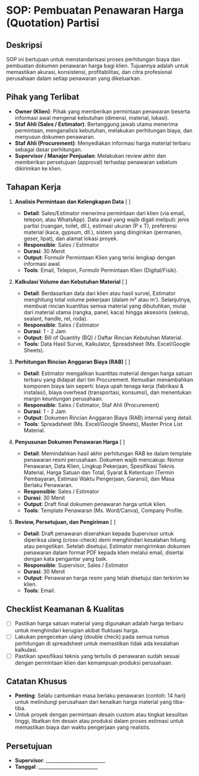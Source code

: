 # SOP: Pembuatan Penawaran Harga (Quotation) Partisi

## Deskripsi
SOP ini bertujuan untuk menstandarisasi proses perhitungan biaya dan pembuatan dokumen penawaran harga bagi klien. Tujuannya adalah untuk memastikan akurasi, konsistensi, profitabilitas, dan citra profesional perusahaan dalam setiap penawaran yang dikeluarkan.

## Pihak yang Terlibat
- **Owner (Klien)**: Pihak yang memberikan permintaan penawaran beserta informasi awal mengenai kebutuhan (dimensi, material, lokasi).
- **Staf Ahli (Sales / Estimator)**: Bertanggung jawab utama menerima permintaan, menganalisis kebutuhan, melakukan perhitungan biaya, dan menyusun dokumen penawaran.
- **Staf Ahli (Procurement)**: Menyediakan informasi harga material terbaru sebagai dasar perhitungan.
- **Supervisor / Manajer Penjualan**: Melakukan review akhir dan memberikan persetujuan (approval) terhadap penawaran sebelum dikirimkan ke klien.

## Tahapan Kerja
1. **Analisis Permintaan dan Kelengkapan Data** [ ]
   - **Detail**: Sales/Estimator menerima permintaan dari klien (via email, telepon, atau WhatsApp). Data awal yang wajib digali meliputi: jenis partisi (ruangan, toilet, dll.), estimasi ukuran (P x T), preferensi material (kaca, gypsum, dll.), sistem yang diinginkan (permanen, geser, lipat), dan alamat lokasi proyek.
   - **Responsible**: Sales / Estimator
   - **Durasi**: 30 Menit
   - **Output**: Formulir Permintaan Klien yang terisi lengkap dengan informasi awal.
   - **Tools**: Email, Telepon, Formulir Permintaan Klien (Digital/Fisik).

2. **Kalkulasi Volume dan Kebutuhan Material** [ ]
   - **Detail**: Berdasarkan data dari klien atau hasil survei, Estimator menghitung total volume pekerjaan (dalam m² atau m'). Selanjutnya, membuat rincian kuantitas semua material yang dibutuhkan, mulai dari material utama (rangka, panel, kaca) hingga aksesoris (sekrup, sealant, handle, rel, roda).
   - **Responsible**: Sales / Estimator
   - **Durasi**: 1 - 2 Jam
   - **Output**: Bill of Quantity (BQ) / Daftar Rincian Kebutuhan Material.
   - **Tools**: Data Hasil Survei, Kalkulator, Spreadsheet (Ms. Excel/Google Sheets).

3. **Perhitungan Rincian Anggaran Biaya (RAB)** [ ]
   - **Detail**: Estimator mengalikan kuantitas material dengan harga satuan terbaru yang didapat dari tim Procurement. Kemudian menambahkan komponen biaya lain seperti: biaya upah tenaga kerja (fabrikasi & instalasi), biaya overhead (transportasi, konsumsi), dan menentukan margin keuntungan perusahaan.
   - **Responsible**: Sales / Estimator, Staf Ahli (Procurement)
   - **Durasi**: 1 - 2 Jam
   - **Output**: Dokumen Rincian Anggaran Biaya (RAB) internal yang detail.
   - **Tools**: Spreadsheet (Ms. Excel/Google Sheets), Master Price List Material.

4. **Penyusunan Dokumen Penawaran Harga** [ ]
   - **Detail**: Memindahkan hasil akhir perhitungan RAB ke dalam template penawaran resmi perusahaan. Dokumen wajib mencakup: Nomor Penawaran, Data Klien, Lingkup Pekerjaan, Spesifikasi Teknis Material, Harga Satuan dan Total, Syarat & Ketentuan (Termin Pembayaran, Estimasi Waktu Pengerjaan, Garansi), dan Masa Berlaku Penawaran.
   - **Responsible**: Sales / Estimator
   - **Durasi**: 30 Menit
   - **Output**: Draft final dokumen penawaran harga untuk klien.
   - **Tools**: Template Penawaran (Ms. Word/Canva), Company Profile.

5. **Review, Persetujuan, dan Pengiriman** [ ]
   - **Detail**: Draft penawaran diserahkan kepada Supervisor untuk diperiksa ulang (cross-check) demi menghindari kesalahan hitung atau pengetikan. Setelah disetujui, Estimator mengirimkan dokumen penawaran dalam format PDF kepada klien melalui email, disertai dengan kata pengantar yang baik.
   - **Responsible**: Supervisor, Sales / Estimator
   - **Durasi**: 30 Menit
   - **Output**: Penawaran harga resmi yang telah disetujui dan terkirim ke klien.
   - **Tools**: Email.

## Checklist Keamanan & Kualitas
- [ ] Pastikan harga satuan material yang digunakan adalah harga terbaru untuk menghindari kerugian akibat fluktuasi harga.
- [ ] Lakukan pengecekan ulang (double check) pada semua rumus perhitungan di spreadsheet untuk memastikan tidak ada kesalahan kalkulasi.
- [ ] Pastikan spesifikasi teknis yang tertulis di penawaran sudah sesuai dengan permintaan klien dan kemampuan produksi perusahaan.

## Catatan Khusus
- **Penting**: Selalu cantumkan masa berlaku penawaran (contoh: 14 hari) untuk melindungi perusahaan dari kenaikan harga material yang tiba-tiba.
- Untuk proyek dengan permintaan desain custom atau tingkat kesulitan tinggi, libatkan tim desain atau produksi dalam proses estimasi untuk memastikan biaya dan waktu pengerjaan yang realistis.

## Persetujuan
- **Supervisor**: _________________________
- **Tanggal**: _________________________